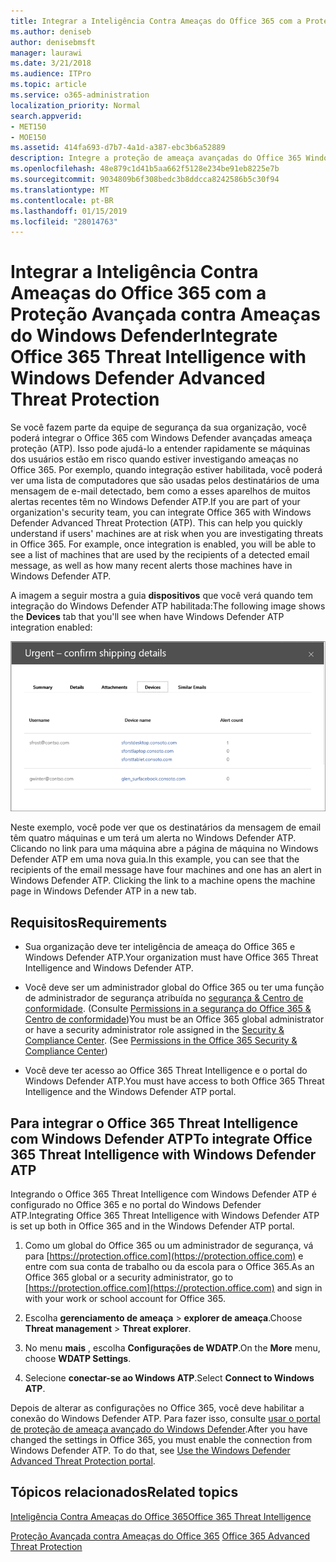 ```yaml
---
title: Integrar a Inteligência Contra Ameaças do Office 365 com a Proteção Avançada contra Ameaças do Windows Defender
ms.author: deniseb
author: denisebmsft
manager: laurawi
ms.date: 3/21/2018
ms.audience: ITPro
ms.topic: article
ms.service: o365-administration
localization_priority: Normal
search.appverid:
- MET150
- MOE150
ms.assetid: 414fa693-d7b7-4a1d-a387-ebc3b6a52889
description: Integre a proteção de ameaça avançadas do Office 365 Windows Defender avançada proteção contra ameaças para ver as informações mais detalhadas de gerenciamento de ameaça.
ms.openlocfilehash: 48e879c1d41b5aa662f5128e234be91eb8225e7b
ms.sourcegitcommit: 9034809b6f308bedc3b8ddcca8242586b5c30f94
ms.translationtype: MT
ms.contentlocale: pt-BR
ms.lasthandoff: 01/15/2019
ms.locfileid: "28014763"
---
```

# <a name="integrate-office-365-threat-intelligence-with-windows-defender-advanced-threat-protection"></a><span data-ttu-id="18dba-103">Integrar a Inteligência Contra Ameaças do Office 365 com a Proteção Avançada contra Ameaças do Windows Defender</span><span class="sxs-lookup"><span data-stu-id="18dba-103">Integrate Office 365 Threat Intelligence with Windows Defender Advanced Threat Protection</span></span>

<span data-ttu-id="18dba-p101">Se você fazem parte da equipe de segurança da sua organização, você poderá integrar o Office 365 com Windows Defender avançadas ameaça proteção (ATP). Isso pode ajudá-lo a entender rapidamente se máquinas dos usuários estão em risco quando estiver investigando ameaças no Office 365. Por exemplo, quando integração estiver habilitada, você poderá ver uma lista de computadores que são usadas pelos destinatários de uma mensagem de e-mail detectado, bem como a esses aparelhos de muitos alertas recentes têm no Windows Defender ATP.</span><span class="sxs-lookup"><span data-stu-id="18dba-p101">If you are part of your organization's security team, you can integrate Office 365 with Windows Defender Advanced Threat Protection (ATP). This can help you quickly understand if users' machines are at risk when you are investigating threats in Office 365. For example, once integration is enabled, you will be able to see a list of machines that are used by the recipients of a detected email message, as well as how many recent alerts those machines have in Windows Defender ATP.</span></span>
  
<span data-ttu-id="18dba-107">A imagem a seguir mostra a guia **dispositivos** que você verá quando tem integração do Windows Defender ATP habilitada:</span><span class="sxs-lookup"><span data-stu-id="18dba-107">The following image shows the **Devices** tab that you'll see when have Windows Defender ATP integration enabled:</span></span> 
  
![Quando o Windows Defender ATP estiver habilitado, você pode ver uma lista das máquinas com alertas.](media/fec928ea-8f0c-44d7-80b9-a2e0a8cd4e89.PNG)
  
<span data-ttu-id="18dba-p102">Neste exemplo, você pode ver que os destinatários da mensagem de email têm quatro máquinas e um terá um alerta no Windows Defender ATP. Clicando no link para uma máquina abre a página de máquina no Windows Defender ATP em uma nova guia.</span><span class="sxs-lookup"><span data-stu-id="18dba-p102">In this example, you can see that the recipients of the email message have four machines and one has an alert in Windows Defender ATP. Clicking the link to a machine opens the machine page in Windows Defender ATP in a new tab.</span></span>
  
## <a name="requirements"></a><span data-ttu-id="18dba-111">Requisitos</span><span class="sxs-lookup"><span data-stu-id="18dba-111">Requirements</span></span>

- <span data-ttu-id="18dba-112">Sua organização deve ter inteligência de ameaça do Office 365 e Windows Defender ATP.</span><span class="sxs-lookup"><span data-stu-id="18dba-112">Your organization must have Office 365 Threat Intelligence and Windows Defender ATP.</span></span>
    
- <span data-ttu-id="18dba-p103">Você deve ser um administrador global do Office 365 ou ter uma função de administrador de segurança atribuída no [segurança &amp; Centro de conformidade](https://protection.office.com). (Consulte [Permissions in a segurança do Office 365 &amp; Centro de conformidade](permissions-in-the-security-and-compliance-center.md))</span><span class="sxs-lookup"><span data-stu-id="18dba-p103">You must be an Office 365 global administrator or have a security administrator role assigned in the [Security &amp; Compliance Center](https://protection.office.com). (See [Permissions in the Office 365 Security &amp; Compliance Center](permissions-in-the-security-and-compliance-center.md))</span></span>
    
- <span data-ttu-id="18dba-115">Você deve ter acesso ao Office 365 Threat Intelligence e o portal do Windows Defender ATP.</span><span class="sxs-lookup"><span data-stu-id="18dba-115">You must have access to both Office 365 Threat Intelligence and the Windows Defender ATP portal.</span></span>
    
## <a name="to-integrate-office-365-threat-intelligence-with-windows-defender-atp"></a><span data-ttu-id="18dba-116">Para integrar o Office 365 Threat Intelligence com Windows Defender ATP</span><span class="sxs-lookup"><span data-stu-id="18dba-116">To integrate Office 365 Threat Intelligence with Windows Defender ATP</span></span>

<span data-ttu-id="18dba-117">Integrando o Office 365 Threat Intelligence com Windows Defender ATP é configurado no Office 365 e no portal do Windows Defender ATP.</span><span class="sxs-lookup"><span data-stu-id="18dba-117">Integrating Office 365 Threat Intelligence with Windows Defender ATP is set up both in Office 365 and in the Windows Defender ATP portal.</span></span>
  
1. <span data-ttu-id="18dba-118">Como um global do Office 365 ou um administrador de segurança, vá para [https://protection.office.com](https://protection.office.com) e entre com sua conta de trabalho ou da escola para o Office 365.</span><span class="sxs-lookup"><span data-stu-id="18dba-118">As an Office 365 global or a security administrator, go to [https://protection.office.com](https://protection.office.com) and sign in with your work or school account for Office 365.</span></span> 
    
2. <span data-ttu-id="18dba-119">Escolha **gerenciamento de ameaça** \> **explorer de ameaça**.</span><span class="sxs-lookup"><span data-stu-id="18dba-119">Choose **Threat management** \> **Threat explorer**.</span></span>
    
3. <span data-ttu-id="18dba-120">No menu **mais** , escolha **Configurações de WDATP**.</span><span class="sxs-lookup"><span data-stu-id="18dba-120">On the **More** menu, choose **WDATP Settings**.</span></span>
    
4. <span data-ttu-id="18dba-121">Selecione **conectar-se ao Windows ATP**.</span><span class="sxs-lookup"><span data-stu-id="18dba-121">Select **Connect to Windows ATP**.</span></span>
    
<span data-ttu-id="18dba-p104">Depois de alterar as configurações no Office 365, você deve habilitar a conexão do Windows Defender ATP. Para fazer isso, consulte [usar o portal de proteção de ameaça avançado do Windows Defender](https://go.microsoft.com/fwlink/?linkid=859690).</span><span class="sxs-lookup"><span data-stu-id="18dba-p104">After you have changed the settings in Office 365, you must enable the connection from Windows Defender ATP. To do that, see [Use the Windows Defender Advanced Threat Protection portal](https://go.microsoft.com/fwlink/?linkid=859690).</span></span>
  
## <a name="related-topics"></a><span data-ttu-id="18dba-124">Tópicos relacionados</span><span class="sxs-lookup"><span data-stu-id="18dba-124">Related topics</span></span>

[<span data-ttu-id="18dba-125">Inteligência Contra Ameaças do Office 365</span><span class="sxs-lookup"><span data-stu-id="18dba-125">Office 365 Threat Intelligence</span></span>](office-365-ti.md)
  
<span data-ttu-id="18dba-126">[Proteção Avançada contra Ameaças do Office 365](office-365-atp.md) </span><span class="sxs-lookup"><span data-stu-id="18dba-126">[Office 365 Advanced Threat Protection](office-365-atp.md)</span></span>
  

